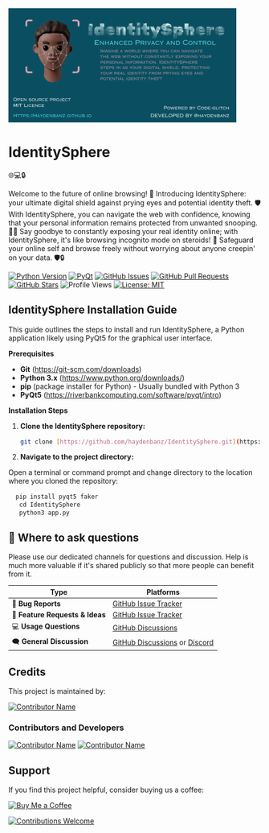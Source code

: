 
 <img src="https://github.com/haydenbanz/IdentitySphere/raw/main/identitysphere.png" alt="IdentitySphere" width="90%" height="50%">

# IdentitySphere




🌐💻🔒

Welcome to the future of online browsing! 🚀 Introducing IdentitySphere: your ultimate digital shield against prying eyes and potential identity theft. 🛡️ With IdentitySphere, you can navigate the web with confidence, knowing that your personal information remains protected from unwanted snooping. 🕵️‍♂️ Say goodbye to constantly exposing your real identity online; with IdentitySphere, it's like browsing incognito mode on steroids! 💪 Safeguard your online self and browse freely without worrying about anyone creepin' on your data. 🛡️🔒

[![Python Version](https://img.shields.io/static/v1?label=Python&message=3.6%2B&color=%230078D6&labelColor=%23e3e3e3&style=for-the-badge&logo=python)](https://www.python.org/downloads/)
[![PyQt](https://img.shields.io/badge/PyQt-5-blue?style=for-the-badge&logo=qt)](https://riverbankcomputing.com/software/pyqt/)
[![GitHub Issues](https://img.shields.io/github/issues/haydenbanz/IdentitySphere?style=for-the-badge)](https://github.com/haydenbanz/IdentitySphere/issues)
[![GitHub Pull Requests](https://img.shields.io/github/issues-pr/haydenbanz/IdentitySphere?style=for-the-badge)](https://github.com/haydenbanz/IdentitySphere/pulls)
[![GitHub Stars](https://img.shields.io/github/stars/haydenbanz/IdentitySphere?style=for-the-badge)](https://github.com/haydenbanz/IdentitySphere/stargazers)
![Profile Views](https://komarev.com/ghpvc/?username=haydenbanz&color=%232A3E87&labelColor=%236A7DA8&style=for-the-badge)
[![License: MIT](https://img.shields.io/badge/License-MIT-yellow.svg?style=for-the-badge)](https://opensource.org/licenses/MIT)




## IdentitySphere Installation Guide

This guide outlines the steps to install and run IdentitySphere, a Python application likely using PyQt5 for the graphical user interface.

**Prerequisites**

* **Git** (https://git-scm.com/downloads)
* **Python 3.x** (https://www.python.org/downloads/)
* **pip** (package installer for Python) - Usually bundled with Python 3
* **PyQt5** (https://riverbankcomputing.com/software/pyqt/intro)

**Installation Steps**

1. **Clone the IdentitySphere repository:**

   ```bash
   git clone [https://github.com/haydenbanz/IdentitySphere.git](https://github.com/haydenbanz/IdentitySphere.git)

2. **Navigate to the project directory:**

Open a terminal or command prompt and change directory to the location where you cloned the repository:
 
```
  pip install pyqt5 faker
   cd IdentitySphere
   python3 app.py
```


## 💬 Where to ask questions

Please use our dedicated channels for questions and discussion. Help is much more valuable if it's shared publicly so that more people can benefit from it.

| Type                            | Platforms                               |
| ------------------------------- | --------------------------------------- |
| 🐛 **Bug Reports**              | [GitHub Issue Tracker](https://github.com/haydenbanz/IdentitySphere/issues)                  |
| 🎁 **Feature Requests & Ideas** | [GitHub Issue Tracker](https://github.com/haydenbanz/IdentitySphere/issues)                  |
| 💻 **Usage Questions**          | [GitHub Discussions](https://github.com/haydenbanz/IdentitySphere/discussions)                    |
| 🗨️ **General Discussion**       | [GitHub Discussions](https://github.com/haydenbanz/IdentitySphere/discussions) or [Discord](https://discord.gg/ZFTCpAU53U)   |






## Credits

This project is maintained by:

[<img src="https://avatars.githubusercontent.com/u/135024483?s=48&v=4" width="64" height="64" alt="Contributor Name">](https://github.com/code-glitchers)

### Contributors and Developers

[<img src="https://avatars.githubusercontent.com/u/67865621?s=64&v=4" width="64" height="64" alt="Contributor Name">](https://github.com/mindglitchers)
[<img src="https://avatars.githubusercontent.com/u/116929670?s=64&v=4" width="64" height="64" alt="Contributor Name">](https://github.com/AldrinCode)


## Support

If you find this project helpful, consider buying us a coffee:

[![Buy Me a Coffee](https://img.shields.io/badge/Buy%20Me%20a%20Coffee-%23FFDD00?style=for-the-badge&logo=ko-fi&logoColor=white)](https://ko-fi.com/ciph3r#pageMessageModal)



   


[![Contributions Welcome](https://img.shields.io/badge/Contributions-Welcome-brightgreen.svg)](CONTRIBUTING.md)

